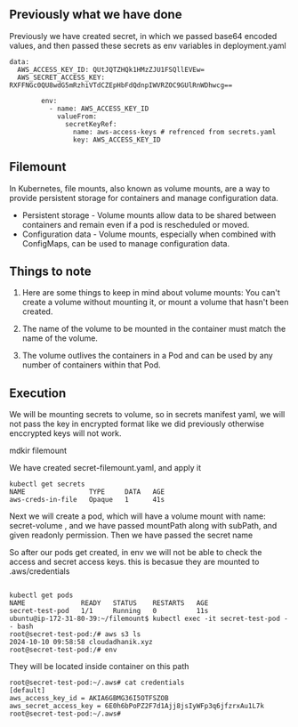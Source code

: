 

## Previously what we have done

Previously we have created secret, in which we passed base64 encoded values, and then passed these secrets as env variables in deployment.yaml

```
data:
  AWS_ACCESS_KEY_ID: QUtJQTZHQk1HMzZJU1FSQllEVEw=
  AWS_SECRET_ACCESS_KEY: RXFFNGc0QU8wdG5mRzhiVTdCZEpHbFdQdnpIWVRZOC9GUlRnWDhwcg==
```

```
        env:
          - name: AWS_ACCESS_KEY_ID
            valueFrom:
              secretKeyRef:
                name: aws-access-keys # refrenced from secrets.yaml
                key: AWS_ACCESS_KEY_ID

```
## Filemount

In Kubernetes, file mounts, also known as volume mounts, are a way to provide persistent storage for containers and manage configuration data.

- Persistent storage - Volume mounts allow data to be shared between containers and remain even if a pod is rescheduled or moved. 
- Configuration data - Volume mounts, especially when combined with ConfigMaps, can be used to manage configuration data.

## Things to note

1. Here are some things to keep in mind about volume mounts: You can't create a volume without mounting it, or mount a volume that hasn't been created.

2. The name of the volume to be mounted in the container must match the name of the volume.
3. The volume outlives the containers in a Pod and can be used by any number of containers within that Pod. 

## Execution

We will be mounting secrets to volume, so in secrets manifest yaml, we will not pass the key in encrypted format like we did previously otherwise enccrypted keys will not work.


mdkir filemount

We have created secret-filemount.yaml, and apply it

```
kubectl get secrets
NAME                TYPE     DATA   AGE
aws-creds-in-file   Opaque   1      41s
```

Next we will create a pod, which will have a volume mount with name: secret-volume , and we have passed mountPath along with subPath, and given readonly permission. Then we have passed the secret name

So after our pods get created, in env we will not be able to check the access and secret access keys. this is becasue they are mounted to .aws/credentials

```

kubectl get pods
NAME              READY   STATUS    RESTARTS   AGE
secret-test-pod   1/1     Running   0          11s
ubuntu@ip-172-31-80-39:~/filemount$ kubectl exec -it secret-test-pod -- bash
root@secret-test-pod:/# aws s3 ls
2024-10-10 09:58:58 cloudadhanik.xyz
root@secret-test-pod:/# env

```

They will be located inside container on this path 

```
root@secret-test-pod:~/.aws# cat credentials 
[default]
aws_access_key_id = AKIA6GBMG36I5OTFSZOB
aws_secret_access_key = 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
root@secret-test-pod:~/.aws# 

```